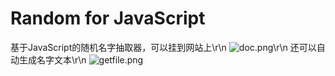 # Random for JavaScript
基于JavaScript的随机名字抽取器，可以挂到网站上\r\n
![doc.png](https://github.com/Battlemagnets/111.git/img/doc.png)\r\n
还可以自动生成名字文本\r\n
![getfile.png](https://github.com/Battlemagnets/111.git/img/getfile.png)
